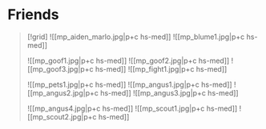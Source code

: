 # Friends 

> [!grid]
> ![[mp_aiden_marlo.jpg|p+c hs-med]]
> ![[mp_blume1.jpg|p+c hs-med]] 
> 
> ![[mp_goof1.jpg|p+c hs-med]]
> ![[mp_goof2.jpg|p+c hs-med]]
> ![[mp_goof3.jpg|p+c hs-med]]
> ![[mp_fight1.jpg|p+c hs-med]]
> 
> ![[mp_pets1.jpg|p+c hs-med]]
> ![[mp_angus1.jpg|p+c hs-med]]
> ![[mp_angus2.jpg|p+c hs-med]]
> ![[mp_angus3.jpg|p+c hs-med]]
> 
> ![[mp_angus4.jpg|p+c hs-med]]
> ![[mp_scout1.jpg|p+c hs-med]]
> ![[mp_scout2.jpg|p+c hs-med]]
